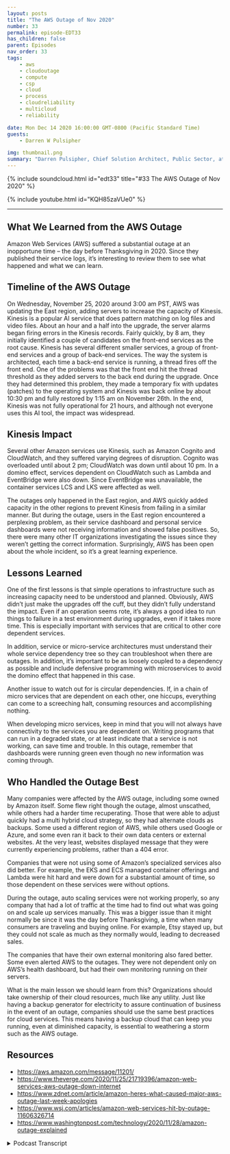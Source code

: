 ```yaml
---
layout: posts
title: "The AWS Outage of Nov 2020"
number: 33
permalink: episode-EDT33
has_children: false
parent: Episodes
nav_order: 33
tags:
    - aws
    - cloudoutage
    - compute
    - csp
    - cloud
    - process
    - cloudreliability
    - multicloud
    - reliability

date: Mon Dec 14 2020 16:00:00 GMT-0800 (Pacific Standard Time)
guests:
    - Darren W Pulsipher

img: thumbnail.png
summary: "Darren Pulsipher, Chief Solution Architect, Public Sector, at Intel talks about the lessons learned from the AWS outage in November 2020 and preventative solutions to navigating such outages."
---
```


{% include soundcloud.html id="edt33" title="#33 The AWS Outage of Nov 2020" %}

{% include youtube.html id="KQH85zaVUe0" %}

---


## What We Learned from the AWS Outage

Amazon Web Services (AWS) suffered a substantial outage at an inopportune time – the day before Thanksgiving in 2020. Since they published their service logs, it’s interesting to review them to see what happened and what we can learn.

## Timeline of the AWS Outage

On Wednesday, November 25, 2020 around 3:00 am PST, AWS was updating the East region, adding servers to increase the capacity of Kinesis. Kinesis is a popular AI service that does pattern matching on log files and video files. About an hour and a half into the upgrade, the server alarms began firing errors in the Kinesis records. Fairly quickly, by 8 am, they initially identified a couple of candidates on the front-end services as the root cause. Kinesis has several different smaller services, a group of front-end services and a group of back-end services. The way the system is architected, each time a back-end service is running, a thread fires off the front end. One of the problems was that the front end hit the thread threshold as they added servers to the back end during the upgrade. Once they had determined this problem, they made a temporary fix with updates (patches) to the operating system and Kinesis was back online by about 10:30 pm and fully restored by 1:15 am on November 26th.  In the end, Kinesis was not fully operational for 21 hours, and although not everyone uses this AI tool, the impact was widespread.

## Kinesis Impact

Several other Amazon services use Kinesis, such as Amazon Cognito and CloudWatch, and they suffered varying degrees of disruption. Cognito was overloaded until about 2 pm; CloudWatch was down until about 10 pm. In a domino effect, services dependent on CloudWatch such as Lambda and EventBridge were also down. Since EventBridge was unavailable, the container services LCS and LKS were affected as well.

The outages only happened in the East region, and AWS quickly added capacity in the other regions to prevent Kinesis from failing in a similar manner. But during the outage, users in the East region encountered a perplexing problem, as their service dashboard and personal service dashboards were not receiving information and showed false positives. So, there were many other IT organizations investigating the issues since they weren’t getting the correct information. Surprisingly, AWS has been open about the whole incident, so it’s a great learning experience.

## Lessons Learned

One of the first lessons is that simple operations to infrastructure such as increasing capacity need to be understood and planned. Obviously, AWS didn’t just make the upgrades off the cuff, but they didn’t fully understand the impact. Even if an operation seems rote, it’s always a good idea to run things to failure in a test environment during upgrades, even if it takes more time. This is especially important with services that are critical to other core dependent services.

In addition, service or micro-service architectures must understand their whole service dependency tree so they can troubleshoot when there are outages. In addition, it’s important to be as loosely coupled to a dependency as possible and include defensive programming with microservices to avoid the domino effect that happened in this case.

Another issue to watch out for is circular dependencies. If, in a chain of micro services that are dependent on each other, one hiccups, everything can come to a screeching halt, consuming resources and accomplishing nothing.

When developing micro services, keep in mind that you will not always have connectivity to the services you are dependent on. Writing programs that can run in a degraded state, or at least indicate that a service is not working, can save time and trouble. In this outage, remember that dashboards were running green even though no new information was coming through.

## Who Handled the Outage Best

Many companies were affected by the AWS outage, including some owned by Amazon itself. Some flew right though the outage, almost unscathed, while others had a harder time recuperating. Those that were able to adjust quickly had a multi hybrid cloud strategy, so they had alternate clouds as backups. Some used a different region of AWS, while others used Google or Azure, and some even ran it back to their own data centers or external websites. At the very least, websites displayed message that they were currently experiencing problems, rather than a 404 error.

Companies that were not using some of Amazon’s specialized services also did better. For example, the EKS and ECS managed container offerings and Lambda were hit hard and were down for a substantial amount of time, so those dependent on these services were without options.

During the outage, auto scaling services were not working properly, so any company that had a lot of traffic at the time had to find out what was going on and scale up services manually. This was a bigger issue than it might normally be since it was the day before Thanksgiving, a time when many consumers are traveling and buying online.  For example, Etsy stayed up, but they could not scale as much as they normally would, leading to decreased sales.

The companies that have their own external monitoring also fared better. Some even alerted AWS to the outages. They were not dependent only on AWS’s health dashboard, but had their own monitoring running on their servers.

What is the main lesson we should learn from this? Organizations should take ownership of their cloud resources, much like any utility. Just like having a backup generator for electricity to assure continuation of business in the event of an outage, companies should use the same best practices for cloud services. This means having a backup cloud that can keep you running, even at diminished capacity, is essential to weathering a storm such as the AWS outage. 

## Resources

* https://aws.amazon.com/message/11201/
* https://www.theverge.com/2020/11/25/21719396/amazon-web-services-aws-outage-down-internet
* https://www.zdnet.com/article/amazon-heres-what-caused-major-aws-outage-last-week-apologies
* https://www.wsj.com/articles/amazon-web-services-hit-by-outage-11606326714
* https://www.washingtonpost.com/technology/2020/11/28/amazon-outage-explained



<details>
<summary> Podcast Transcript </summary>

<p></p>

</details>
